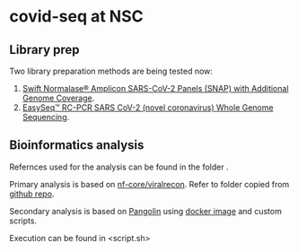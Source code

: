 # covid-seq at NSC

## Library prep

Two library preparation methods are being tested now:

1. [Swift Normalase® Amplicon SARS-CoV-2 Panels (SNAP) with Additional Genome Coverage](https://swiftbiosci.com/swif-normalase-amplicon-sars-cov-2-panels/).  
2. [EasySeq™ RC-PCR SARS CoV-2 (novel coronavirus) Whole Genome Sequencing](https://www.nimagen.com/covid19).

## Bioinformatics analysis

Refernces used for the analysis can be found in the folder <util>.
  
Primary analysis is based on [nf-core/viralrecon](https://nf-co.re/viralrecon/1.1.0). Refer to folder <viralrecon> copied from [github repo](https://github.com/nf-core/viralrecon).
  
Secondary analysis is based on [Pangolin](https://cov-lineages.org/) using [docker image](https://hub.docker.com/r/staphb/pangolin) and custom scripts.

Execution can be found in <script.sh>
